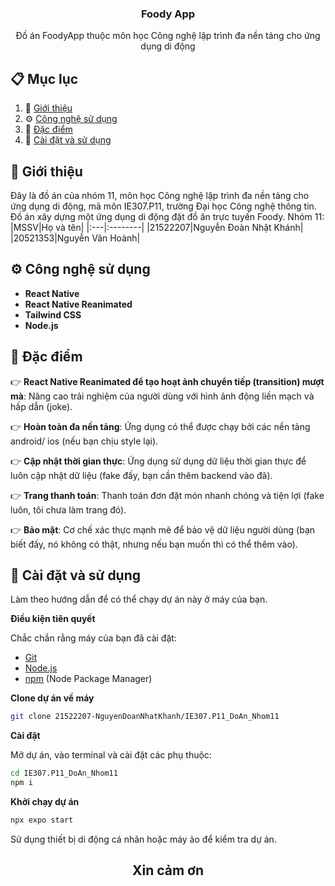 <h3 align="center">Foody App</h3>
<div align="center">
 Đồ án FoodyApp thuộc môn học Công nghệ lập trình đa nền tảng cho ứng dụng di động
</div>

## 📋 Mục lục
1. 🤖 [Giới thiệu](#introduction)
2. ⚙️ [Công nghệ sử dụng](#tech-stack)
3. 🔋 [Đặc điểm](#features)
4. 🤸 [Cài đặt và sử dụng](#quick-start)

## <a name="introduction">🤖 Giới thiệu</a>
Đây là đồ án của nhóm 11, môn học Công nghệ lập trình đa nền tảng cho ứng dụng di động, mã môn IE307.P11, trường Đại học Công nghệ thông tin. Đồ án xây dựng một ứng dụng di động đặt đồ ăn trực tuyến Foody.
Nhóm 11:
|MSSV|Họ và tên|
|:---|:--------|
|21522207|Nguyễn Đoàn Nhật Khánh|
|20521353|Nguyễn Văn Hoành|


## <a name="tech-stack">⚙️ Công nghệ sử dụng</a>
- **React Native**
- **React Native Reanimated**
- **Tailwind CSS**
- **Node.js**

## <a name="features"> 🔋 Đặc điểm </a>
👉 **React Native Reanimated để tạo hoạt ảnh chuyển tiếp (transition) mượt mà**: Nâng cao trải nghiệm của người dùng với hình ảnh động liền mạch và hấp dẫn (joke).

👉 **Hoàn toàn đa nền tảng**: Ứng dụng có thể được chạy bởi các nền tảng android/ ios (nếu bạn chịu style lại).

👉 **Cập nhật thời gian thực**: Ứng dụng sử dụng dữ liệu thời gian thực để luôn cập nhật dữ liệu (fake đấy, bạn cần thêm backend vào đã).

👉 **Trang thanh toán**: Thanh toán đơn đặt món nhanh chóng và tiện lợi (fake luôn, tôi chưa làm trang đó).

👉 **Bảo mật**: Cơ chế xác thực mạnh mẽ để bảo vệ dữ liệu người dùng (bạn biết đấy, nó không có thật, nhưng nếu bạn muốn thì có thể thêm vào).

## <a name="quick-start">🤸 Cài đặt và sử dụng</a>
Làm theo hướng dẫn để có thể chạy dự án này ở máy của bạn.

**Điều kiện tiên quyết**

Chắc chắn rằng máy của bạn đã cài đặt:

- [Git](https://git-scm.com/)
- [Node.js](https://nodejs.org/en)
- [npm](https://www.npmjs.com/) (Node Package Manager)

**Clone dự án về máy**

```bash
git clone 21522207-NguyenDoanNhatKhanh/IE307.P11_DoAn_Nhom11
```


**Cài đặt**

Mở dự án, vào terminal và cài đặt các phụ thuộc:

```bash
cd IE307.P11_DoAn_Nhom11
npm i
```

**Khởi chạy dự án**

```bash
npx expo start
```

Sử dụng thiết bị di động cá nhân hoặc máy ảo để kiểm tra dự án.

<h2 align="center">Xin cảm ơn</h2>
